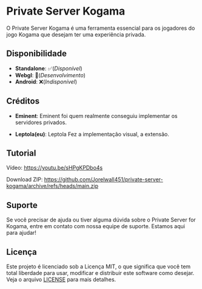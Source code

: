 # Private Server Kogama

O Private Server Kogama é uma ferramenta essencial para os jogadores do jogo Kogama que desejam ter uma experiência privada.

## Disponibilidade
 - **Standalone**: ✅(*Disponível*)
 - **Webgl**: 🚧(*Desenvolvimento*)
 - **Android**: ❌(*Indisponível*)

## Créditos

- **Eminent**: Eminent foi quem realmente conseguiu implementar os servidores privados.

- **Leptola(eu)**: Leptola Fez a implementação visual, a extensão.

## Tutorial

Vídeo: https://youtu.be/sHPgKPDbo4s

Download ZIP: https://github.com/Jorelwall451/private-server-kogama/archive/refs/heads/main.zip 

## Suporte
Se você precisar de ajuda ou tiver alguma dúvida sobre o Private Server for Kogama, entre em contato com nossa equipe de suporte. Estamos aqui para ajudar!

## Licença
Este projeto é licenciado sob a Licença MIT, o que significa que você tem total liberdade para usar, modificar e distribuir este software como desejar. Veja o arquivo <a href="https://github.com/Jorelwall451/private-server-kogama/blob/main/LICENSE">LICENSE</a> para mais detalhes.

